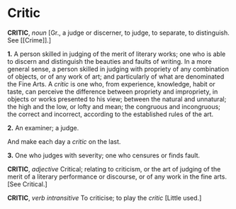 # Critic

**CRITIC**, _noun_ \[Gr., a judge or discerner, to judge, to separate, to distinguish. See [[Crime]].\]

**1.** A person skilled in judging of the merit of literary works; one who is able to discern and distinguish the beauties and faults of writing. In a more general sense, a person skilled in judging with propriety of any combination of objects, or of any work of art; and particularly of what are denominated the Fine Arts. A _critic_ is one who, from experience, knowledge, habit or taste, can perceive the difference between propriety and impropriety, in objects or works presented to his view; between the natural and unnatural; the high and the low, or lofty and mean; the congruous and incongruous; the correct and incorrect, according to the established rules of the art.

**2.** An examiner; a judge.

And make each day a _critic_ on the last.

**3.** One who judges with severity; one who censures or finds fault.

**CRITIC**, _adjective_ Critical; relating to criticism, or the art of judging of the merit of a literary performance or discourse, or of any work in the fine arts. \[See Critical.\]

**CRITIC**, _verb intransitive_ To criticise; to play the _critic_ \[Little used.\]